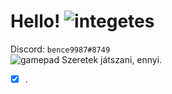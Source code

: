 # **Hello!** ![integetes](https://user-images.githubusercontent.com/78733248/151578210-b345e3e9-b7f9-4b02-b603-e07cd623bd3f.png)
Discord: `bence9987#8749` </br>
![gamepad](https://user-images.githubusercontent.com/78733248/151579595-88d1513b-d8e2-479e-9062-5a7a1dd3b7f1.png) Szeretek játszani, ennyi.
- [x] .
